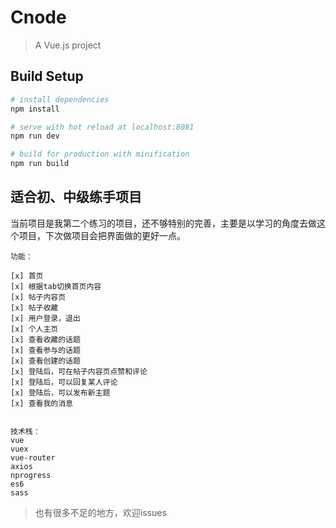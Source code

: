 # Cnode

> A Vue.js project

## Build Setup

``` bash
# install dependencies
npm install

# serve with hot reload at localhost:8081
npm run dev

# build for production with minification
npm run build
```
## 适合初、中级练手项目

当前项目是我第二个练习的项目，还不够特别的完善，主要是以学习的角度去做这个项目，下次做项目会把界面做的更好一点。

```
功能：

[x] 首页
[x] 根据tab切换首页内容
[x] 帖子内容页
[x] 帖子收藏
[x] 用户登录，退出
[x] 个人主页
[x] 查看收藏的话题
[x] 查看参与的话题
[x] 查看创建的话题
[x] 登陆后，可在帖子内容页点赞和评论
[x] 登陆后，可以回复某人评论
[x] 登陆后，可以发布新主题
[x] 查看我的消息


技术栈：
vue
vuex
vue-router
axios
nprogress
es6
sass
```

> 也有很多不足的地方，欢迎issues